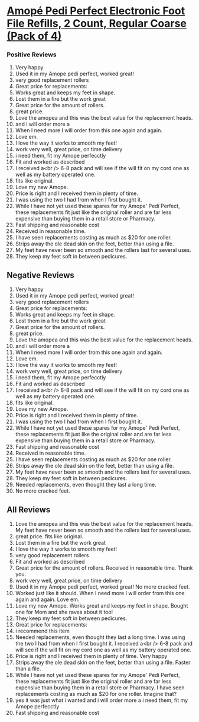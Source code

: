 # [Amopé Pedi Perfect Electronic Foot File Refills, 2 Count, Regular Coarse (Pack of 4)](https://products.checkmycream.com/products/Amope-Pedi-Perfect-Electronic-Foot-File-Refills-2-Count-Regular-Coarse-(Pack-of-4).html)

### Positive Reviews

<ol>
      <li>Very happy</li>
      <li>Used it in my Amope pedi perfect, worked great!  </li>
      <li>very good replacement rollers</li>
      <li>Great price for replacements:</li>
      <li>Works great and keeps my feet in shape.  </li>
      <li>Lost them in a fire but the work great</li>
      <li>Great price for the amount of rollers.  </li>
      <li>great price.</li>
      <li>Love the amopea and this was the best value for the replacement heads.</li>
      <li>and i will order more a</li>
      <li>When I need more I will order  from  this one again and again.</li>
      <li>Love em.</li>
      <li>I love the way it works to smooth my feet!</li>
      <li>work very well, great price, on time delivery</li>
      <li>i need them, fit my Amope perfecctly</li>
      <li>Fit and worked as described</li>
      <li>I received a&lt;br /&gt; 6-8 pack and will see if the will fit on my cord one as well as my battery operated one.</li>
      <li>fits like original.</li>
      <li>Love my new Amope.  </li>
      <li>Price is right and I received them in plenty of time.</li>
      <li>I was using the two I had from when I first bought it.</li>
      <li>While I have not yet used these spares for my Amope&#x27; Pedi Perfect, these replacements fit just like the original roller and are far less expensive than buying them in a retail store or Pharmacy.  </li>
      <li>Fast shipping and reasonable cost</li>
      <li>Received in reasonable time.  </li>
      <li>I have seen replacements costing as much as $20 for one roller.  </li>
      <li>Strips away the ole dead skin on the feet, better than using a file.  </li>
      <li>My feet have never been so smooth and the rollers last for several uses.</li>
      <li>They keep my feet soft in between pedicures.</li>
</ol>


<h2>Negative Reviews</h2>
<ol>
<li> Very happy</li>
<li> Used it in my Amope pedi perfect, worked great!  </li>
<li> very good replacement rollers</li>
<li> Great price for replacements:</li>
<li> Works great and keeps my feet in shape.  </li>
<li> Lost them in a fire but the work great</li>
<li> Great price for the amount of rollers.  </li>
<li> great price.</li>
<li> Love the amopea and this was the best value for the replacement heads.</li>
<li> and i will order more a</li>
<li> When I need more I will order  from  this one again and again.</li>
<li> Love em.</li>
<li> I love the way it works to smooth my feet!</li>
<li> work very well, great price, on time delivery</li>
<li> i need them, fit my Amope perfecctly</li>
<li> Fit and worked as described</li>
<li> I received a&lt;br /&gt; 6-8 pack and will see if the will fit on my cord one as well as my battery operated one.</li>
<li> fits like original.</li>
<li> Love my new Amope.  </li>
<li> Price is right and I received them in plenty of time.</li>
<li> I was using the two I had from when I first bought it.</li>
<li> While I have not yet used these spares for my Amope&#x27; Pedi Perfect, these replacements fit just like the original roller and are far less expensive than buying them in a retail store or Pharmacy.  </li>
<li> Fast shipping and reasonable cost</li>
<li> Received in reasonable time.  </li>
<li> I have seen replacements costing as much as $20 for one roller.  </li>
<li> Strips away the ole dead skin on the feet, better than using a file.  </li>
<li> My feet have never been so smooth and the rollers last for several uses.</li>
<li> They keep my feet soft in between pedicures.</li>
<li> Needed replacements, even thought they last a long time.</li>
<li> No more cracked feet.</li>
</ol>

<h2>All Reviews</h2>

<ol>
    <li> Love the amopea and this was the best value for the replacement heads. My feet have never been so smooth and the rollers last for several uses.</li>
    <li> great price. fits like original.</li>
    <li> Lost them in a fire but the work great</li>
    <li> I love the way it works to smooth my feet!</li>
    <li> very good replacement rollers</li>
    <li> Fit and worked as described</li>
    <li> Great price for the amount of rollers.  Received in reasonable time.  Thank you.</li>
    <li> work very well, great price, on time delivery</li>
    <li> Used it in my Amope pedi perfect, worked great!  No more cracked feet.</li>
    <li> Worked just like it should. When I need more I will order  from  this one again and again. Love em.</li>
    <li> Love my new Amope.  Works great and keeps my feet in shape.  Bought one for Mom and she raves about it too!</li>
    <li> They keep my feet soft in between pedicures.</li>
    <li> Great price for replacements:</li>
    <li> i recommend this item</li>
    <li> Needed replacements, even thought they last a long time. I was using the two I had from when I first bought it. I received a&lt;br /&gt; 6-8 pack and will see if the will fit on my cord one as well as my battery operated one.</li>
    <li> Price is right and I received them in plenty of time. Very happy</li>
    <li> Strips away the ole dead skin on the feet, better than using a file.  Faster than a file.</li>
    <li> While I have not yet used these spares for my Amope&#x27; Pedi Perfect, these replacements fit just like the original roller and are far less expensive than buying them in a retail store or Pharmacy.  I have seen replacements costing as much as $20 for one roller.  Imagine that?</li>
    <li> yes it was just what i wanted and i will order more a i need them, fit my Amope perfecctly</li>
    <li> Fast shipping and reasonable cost</li>
</ol>




